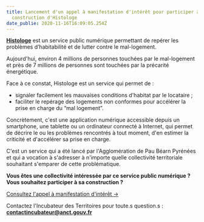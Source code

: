```yaml
---
title: Lancement d'un appel à manifestation d'intérêt pour participer à la
  construction d'Histologe
date_publie: 2020-11-16T16:09:05.254Z
---
```

**[Histologe](https://histologe.agglo-pau.fr/)** est un service public numérique permettant de repérer les problèmes d’habitabilité et de lutter contre le mal-logement. 

Aujourd'hui, environ 4 millions de personnes touchées par le mal-logement et près de 7 millions de personnes sont touchées par la précarité énergétique. 

Face à ce constat, Histologe est un service qui permet de : 

* signaler facilement les mauvaises conditions d'habitat par le locataire ;
* faciliter le repérage des logements non conformes pour accélérer la prise en charge du “mal logement”.

Concrètement, c'est une application numérique accessible depuis un smartphone, une tablette ou un ordinateur connecté à Internet, qui permet de décrire le ou les problèmes rencontrés à tout moment, d'en estimer la criticité et d'accélérer sa prise en charge.​

C'est un service qui a été lancé par l'Agglomération de Pau Béarn Pyrénées et qui a vocation à s'adresser à n'importe quelle collectivité territoriale souhaitant s'emparer de cette problématique.

**Vous êtes une collectivité intéressée par ce service public numérique ? Vous souhaitez participer à sa construction ?** 

<a class="cta shadow-yellow" href="https://incubateur.anct.gouv.fr/pdf/AMI_Histologe_112020.pdf">
 Consultez l'appel à manifestation d'intérêt →
</a>



Contactez l'Incubateur des Territoires pour toute.s question.s : **contactincubateur@anct.gouv.fr**